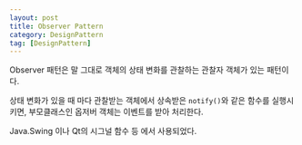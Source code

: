 ```yaml
---
layout: post
title: Observer Pattern
category: DesignPattern
tag: [DesignPattern] 
---
```



Observer 패턴은 말 그대로 객체의 상태 변화를 관찰하는 관찰자 객체가 있는 패턴이다.  

상태 변화가 있을 때 마다 관찰받는 객체에서 상속받은 `notify()`와 같은 함수를 실행시키면, 부모클래스인 옵저버 객체는 이벤트를 받아 처리한다.  

Java.Swing 이나 Qt의 시그널 함수 등 에서 사용되었다.